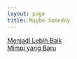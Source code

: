 ```yaml
---
layout: page
title: Maybe Someday
---
```


<div class="htl">
  <a href="/menjadilebihbaik-maybesomeday">
Menjadi Lebih Baik
  </a>
</div>
<div class="htl">
  <a href="/mimpiyangbaru-maybesomeday">
Mimpi yang Baru
  </a>
</div>
